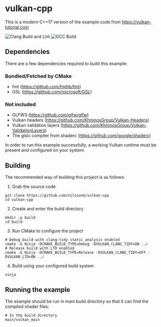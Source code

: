 # vulkan-cpp

This is a modern C++17 version of the example code from https://vulkan-tutorial.com

![Clang Build and Lint](https://github.com/nilssonk/vulkan-cpp/actions/workflows/clang-build.yml/badge.svg)
![GCC Build](https://github.com/nilssonk/vulkan-cpp/actions/workflows/gcc-build.yml/badge.svg)

## Dependencies

There are a few dependencies required to build this example:

### Bundled/Fetched by CMake

-   fmt (https://github.com/fmtlib/fmt)
-   GSL (https://github.com/microsoft/GSL)

### Not included

-   GLFW3 (https://github.com/glfw/glfw)
-   Vulkan headers (https://github.com/KhronosGroup/Vulkan-Headers)
-   Vulkan validation layers (https://github.com/KhronosGroup/Vulkan-ValidationLayers)
-   The glslc compiler from shaderc (https://github.com/google/shaderc)

In order to run this example successfully, a working Vulkan runtime must be present and configured on your system.

## Building

The recommended way of building this project is as follows:

1. Grab the source code

```
git clone https://github.com/nilssonk/vulkan-cpp
cd vulkan-cpp
```

2. Create and enter the build directory

```
mkdir -p build
cd build
```

3. Run CMake to configure the project

```
# Debug build with clang-tidy static analysis enabled
cmake -G Ninja -DCMAKE_BUILD_TYPE=Debug -DVULKAN_CLANG_TIDY=ON ../
# Release build with LTO enabled
cmake -G Ninja -DCMAKE_BUILD_TYPE=Release -DVULKAN_CLANG_TIDY=OFF -DVULKAN_LTO=ON ../
```

4. Build using your configured build system

```
ninja
```

## Running the example

The example should be run in main build directory so that it can find the compiled shader files:

```
# In the build directory
main/vulkan_main
```
